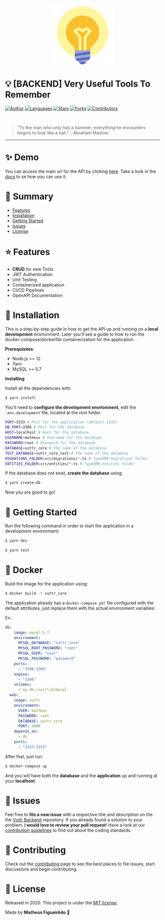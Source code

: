 <p align="center">
   <img src="assets/logo.png" width="200"/>
</p>

# :bulb: [BACKEND] Very Useful Tools To Remember

[![Author](https://img.shields.io/badge/author-matheussousaf-fff000?style=flat-square)](https://github.com/matheussousaf)
[![Languages](https://img.shields.io/github/languages/count/matheussousaf/vuttr_backend?color=%23fff000&style=flat-square)](#)
[![Stars](https://img.shields.io/github/stars/matheussousaf/vuttr_backend?color=fff000&style=flat-square)](https://github.com/matheussousaf/vuttr_backend/stargazers)
[![Forks](https://img.shields.io/github/forks/matheussousaf/vuttr_backend?color=%23fff000&style=flat-square)](https://github.com/matheussousaf/vuttr_backend/network/members)
[![Contributors](https://img.shields.io/github/contributors/matheussousaf/vuttr_backend?color=fff000&style=flat-square)](https://github.com/matheussousaf/vuttr_backend/graphs/contributors)

<br />

> “To the man who only has a hammer, everything he encounters begins to look like a nail.” - Abraham Maslow

---

# :sparkles: Demo

You can access the main url for the API by clicking [here](https://vuttr-core.herokuapp.com/). Take a look in the [docs](https://vuttr-core.herokuapp.com/docs) to se how you can use it.

# :pushpin: Summary

- [Features](#rocket-features)
- [Installation](#construction_worker-installation)
- [Getting Started](#runner-getting-started)
- [Issues](#bug-issues)
- [License](#closed_book-license)

# :star: Features

- **CRUD** for new Tools
- JWT Authentication
- Unit Testing
- Containerized application
- CI/CD Pipelines
- OpenAPI Documentation

# :construction_worker: Installation

This is a step-by-step guide in how to get the API up and running on a **local development** environment. Later you'll see a guide to how to run the docker-compose/dockerfile containerization for the application.

**Prerequisites**:

- Node.js >= 12
- Yarn
- MySQL >= 5.7

**Installing**

Install all the dependencies with:

```sh
$ yarn install
```

You'll need to **configure the development environment**, edit the `.env.development` file, located at the root folder.

```sh
PORT=3333 # Port for the application (default 3333)
DB_PORT=3306 # Port for the database
HOST=localhost # Host for the database
USERNAME=matheus # Username for the database
PASSWORD=root # Password for the database
DATABASE=vuttr_core # The name of the database
TEST_DATABASE=vuttr_core_test # The name of the database
MIGRATIONS_FOLDER=src/migrations/*.ts # TypeORM migrations folder
ENTITIES_FOLDER=src/entities/*.ts # TypeORM entities folder
```

If the database does not exist, **create the database** using:

```sh
$ yarn create:db
```

Now you are good to go!

# :rocket: Getting Started

Run the following command in order to start the application in a development environment:

```sh
$ yarn dev
```

```sh
$ yarn test
```

# :whale: Docker

Build the image for the application using:

```sh
$ docker build -t vuttr_core
```


The application already has a `docker-compose.yml` file configured with the default attributes, just replace them with the actual environment variables:

Ex.:

```yaml
db:
    image: mysql:5.7
    environment:
      MYSQL_DATABASE: "vuttr_core"
      MYSQL_ROOT_PASSWORD: "root"
      MYSQL_USER: "user"
      MYSQL_PASSWORD: "password"
    ports:
      - "3306:3306"
    expose:
      - "3306"
    volumes:
      - my-db:/var/lib/mysql
  web:
    image: vuttr
    environment:
      USER: matheus
      PASSWORD: root
      DATABASE: vuttr_core
      PORT: 3000
    depends_on:
      - db
    ports:
      - "3333:3333"
```
After that, just run:

```sh
$ docker-compose up
```
And you will have both the **database** and the **application** up and running at your **localhost**.

# :bug: Issues

Feel free to **file a new issue** with a respective title and description on the the [Vuttr Backend](https://github.com/matheussousaf/vuttr_backend/issues) repository. If you already found a solution to your problem, **i would love to review your pull request**! Have a look at our [contribution guidelines](https://github.com/matheussousaf/vuttr_backend/blob/master/CONTRIBUTING.md) to find out about the coding standards.

# :tada: Contributing

Check out the [contributing](https://github.com/matheussousaf/vuttr_backend/blob/master/CONTRIBUTING.md) page to see the best places to file issues, start discussions and begin contributing.

# :closed_book: License

Released in 2020.
This project is under the [MIT license](https://github.com/matheussousaf/vuttr_backend/blob/master/LICENSE).

Made by **Matheus Figueirêdo** :metal: